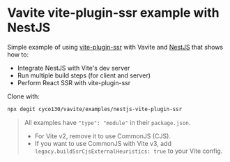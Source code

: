 # Vavite vite-plugin-ssr example with NestJS

Simple example of using [vite-plugin-ssr](https://vite-plugin-ssr.com) with Vavite and [NestJS](https://nestjs.com/) that shows how to:

- Integrate NestJS with Vite's dev server
- Run multiple build steps (for client and server)
- Perform React SSR with vite-plugin-ssr

Clone with:

```bash
npx degit cyco130/vavite/examples/nestjs-vite-plugin-ssr
```

> All examples have `"type": "module"` in their `package.json`.
>
> - For Vite v2, remove it to use CommonJS (CJS).
> - If you want to use CommonJS with Vite v3, add `legacy.buildSsrCjsExternalHeuristics: true` to your Vite config.
